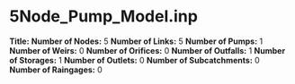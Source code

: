 # 5Node_Pump_Model.inp
**Title:** 
**Number of Nodes:** 5
**Number of Links:** 5
**Number of Pumps:** 1
**Number of Weirs:** 0
**Number of Orifices:** 0
**Number of Outfalls:** 1
**Number of Storages:** 1
**Number of Outlets:** 0
**Number of Subcatchments:** 0
**Number of Raingages:** 0
